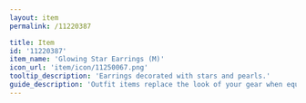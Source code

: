 ```yaml
---
layout: item
permalink: /11220387

title: Item
id: '11220387'
item_name: 'Glowing Star Earrings (M)'
icon_url: 'item/icon/11250067.png'
tooltip_description: 'Earrings decorated with stars and pearls.'
guide_description: 'Outfit items replace the look of your gear when equipped.'
---
```

